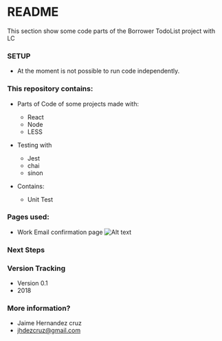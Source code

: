 # README #

This section show some code parts of the Borrower TodoList project with LC


### SETUP ###

* At the moment is not possible to run code independently.

### This repository contains: ###

* Parts of Code of some projects made with: 
	* React
	* Node
	* LESS
* Testing with
	* Jest
	* chai
	* sinon

* Contains:
	* Unit Test	

### Pages used: ###
* Work Email confirmation page
![Alt text](readme-files/work-email-confirmation.gif?raw=true "Work Email Confirmation page")

### Next Steps ###

### Version Tracking ###
* Version 0.1
* 2018

### More information? ###

* Jaime Hernandez cruz
* jhdezcruz@gmail.com
